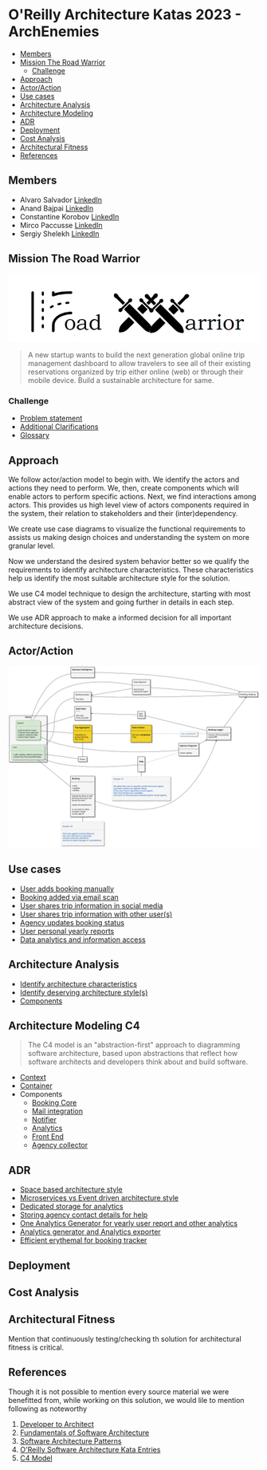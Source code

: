 # O'Reilly Architecture Katas 2023 - ArchEnemies

* [Members](#members)
* [Mission The Road Warrior](#mission-the-road-warrior)
  * [Challenge](#challenge)
* [Approach](#approach)
* [Actor/Action](#actor/action)
* [Use cases](#use-cases)
* [Architecture Analysis](#architecture-analysis)
* [Architecture Modeling](#architecture-modeling)
* [ADR](#adr)
* [Deployment](#deployment)
* [Cost Analysis](#cost-analysis)
* [Architectural Fitness](#architectural-fitness)
* [References](#references)

## Members

- Alvaro Salvador [LinkedIn](https://www.linkedin.com/in/alvarorafael/)
- Anand Bajpai [LinkedIn](https://www.linkedin.com/in/bajpai-anand)
- Constantine Korobov [LinkedIn](https://www.linkedin.com/in/ckorobov/)
- Mirco Paccusse [LinkedIn](https://www.linkedin.com/in/mirco-paccusse-97525012/)
- Sergiy Shelekh [LinkedIn](https://www.linkedin.com/in/proxitrone/)

## Mission The Road Warrior

![](/assets/logo_road_warrior.png)

>A new startup wants to build the next generation global online trip management dashboard to allow travelers to see all of their existing reservations organized by trip either online (web) or through their mobile device. Build a sustainable architecture for same.


### Challenge

- [Problem statement](./doc/md/problem.md)
- [Additional Clarifications](./doc/md/clarification.md)
- [Glossary](./doc/md/glossary.md)

## Approach

We follow actor/action model to begin with. We identify the actors and actions they need to perform. We, then, create components which will enable actors to perform specific actions. Next, we find interactions among actors. This provides us high level view of actors components required in the system, their relation to stakeholders and their (inter)dependency. 

We create use case diagrams to visualize the functional requirements to assists us making design choices and understanding the system on more granular level.

Now we understand the desired system behavior better so we qualify the requirements to identify architecture characteristics. These characteristics help us identify the most suitable architecture style for the solution. 

We use C4 model technique to design the architecture, starting with most abstract view of the system and going further in details in each step.

We use ADR approach to make a informed decision for all important architecture decisions.

## Actor/Action


![](./doc/actor-action.svg)


## Use cases

- [User adds booking manually](./doc/use_cases/user_add_booking_manually.md)
- [Booking added via email scan](./doc/use_cases/booking_added_via_email_scan.md)
- [User shares trip information in social media](./doc/use_cases/user_share_trip_on_social_media.md)
- [User shares trip information with other user(s) ](./doc/use_cases/user_share_with_other_user.md)
- [Agency updates booking status](./doc/use_cases/agency_updates_booking_status.md)
- [User personal yearly reports](./doc/use_cases/user_yearly_report.md)
- [Data analytics and information access](/doc/use_cases/analytics_and_reporting.md)

## Architecture Analysis

- [Identify architecture characteristics](./doc/md/arch-char.md)
- [Identify deserving architecture style(s)](./doc/md/arch-style.md)
- [Components](./doc/md/components.md)

## Architecture Modeling C4

> The C4 model is an "abstraction-first" approach to diagramming software architecture, based upon abstractions that reflect how software architects and developers think about and build software.

* [Context](doc/c4/context.md)
* [Container](doc/c4/container.md)
* Components
  * [Booking Core](doc/c4/component-booking-core.md)
  * [Mail integration](doc/c4/component-mail-integration.md)
  * [Notifier](doc/c4/component-notifier.md)
  * [Analytics](doc/c4/component-analytics.md)
  * [Front End](doc/c4/component-front-end.md)
  * [Agency collector](./doc/c4/component-collector-agencies.md)

## ADR

- [Space based architecture style](/doc/adr/0001-arch-style-space-based.md)
- [Microservices vs Event driven architecture style](/doc/adr/0002-arch-style-microservices-vs-event-driven.md)
- [Dedicated storage for analytics](/doc/adr/0003-dedicated-db-for-analytics-usage.md)
- [Storing agency contact details for help](/doc/adr/0004-store-agency-contact-for-help.md)
- [One Analytics Generator for yearly user report and other analytics](/doc/adr/0005-data-reporter-and-analytics-generator.md)
- [Analytics generator and Analytics exporter](/doc/adr/0006-analytics-generator-and-analytics-exporter.md)
- [Efficient erythemal for booking tracker](/doc/adr/0007-efficient-oriented-algorithm-for-booking-tracker.md)

## Deployment

## Cost Analysis

## Architectural Fitness

Mention that continuously testing/checking th solution for architectural fitness is critical.

## References

Though it is not possible to mention every source material we were benefitted from, while working on this solution, we would lile to mention following as noteworthy

1. [Developer to Architect](https://www.developertoarchitect.com/)
2. [Fundamentals of Software Architecture](https://www.oreilly.com/library/view/fundamentals-of-software/9781492043447/)
3. [Software Architecture Patterns](https://www.oreilly.com/library/view/software-architecture-patterns/9781491971437/)
4. [O'Reilly Software Architecture Kata Entries](https://github.com/tekiegirl/SoftwareArchitectureResources/blob/main/Resources/OReillyKata.md)
5. [C4 Model](https://c4model.com/)
